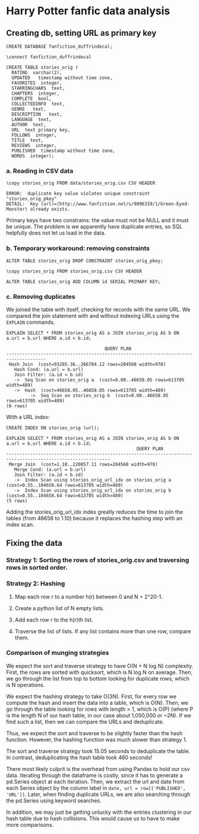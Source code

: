 # Harry Potter fanfic data analysis

## Creating db, setting URL as primary key

    CREATE DATABASE fanfiction_duffrindecal;
    
    \connect fanfiction_duffrindecal
    
    CREATE TABLE stories_orig (
      RATING  varchar(2),
      UPDATED   timestamp without time zone,
      FAVORITES  integer,
      STARRINGCHARS  text,
      CHAPTERS  integer,
      COMPLETE  bool,
      COLLECTEDINFO  text,
      GENRE   text,
      DESCRIPTION   text,
      LANGUAGE  text,
      AUTHOR  text,
      URL  text primary key,
      FOLLOWS  integer,
      TITLE  text,
      REVIEWS  integer,
      PUBLISHED  timestamp without time zone,
      WORDS  integer);

### a. Reading in CSV data


    \copy stories_orig FROM data/stories_orig.csv CSV HEADER
    
    ERROR:  duplicate key value violates unique constraint "stories_orig_pkey"
    DETAIL:  Key (url)=(http://www.fanfiction.net/s/9096319/1/Green-Eyed-Monster) already exists.

Primary keys have two constrains: the value must not be NULL and it must be unique. The problem is we apparently have duplicate entries, so SQL helpfully does not let us load in the data.

### b. Temporary workaround: removing constraints

    ALTER TABLE stories_orig DROP CONSTRAINT stories_orig_pkey;

    \copy stories_orig FROM stories_orig.csv CSV HEADER

    ALTER TABLE stories_orig ADD COLUMN id SERIAL PRIMARY KEY;

### c. Removing duplicates

We joined the table with itself, checking for records with the same URL. We compared the join statement with and without indexing URLs using the `EXPLAIN` commands.

    EXPLAIN SELECT * FROM stories_orig AS a JOIN stories_orig AS b ON a.url = b.url WHERE a.id < b.id;
    
                                         QUERY PLAN                                      
    -------------------------------------------------------------------------------------
     Hash Join  (cost=93285.36..266784.12 rows=204568 width=978)
       Hash Cond: (a.url = b.url)
       Join Filter: (a.id < b.id)
       ->  Seq Scan on stories_orig a  (cost=0.00..46658.05 rows=613705 width=489)
       ->  Hash  (cost=46658.05..46658.05 rows=613705 width=489)
             ->  Seq Scan on stories_orig b  (cost=0.00..46658.05 rows=613705 width=489)
    (6 rows)
    
With a URL index:

    CREATE INDEX ON stories_orig (url); 
    
    EXPLAIN SELECT * FROM stories_orig AS a JOIN stories_orig AS b ON a.url = b.url WHERE a.id < b.id;
                                                     QUERY PLAN                                                  
    -------------------------------------------------------------------------------------------------------------
     Merge Join  (cost=1.10..220057.11 rows=204568 width=978)
       Merge Cond: (a.url = b.url)
       Join Filter: (a.id < b.id)
       ->  Index Scan using stories_orig_url_idx on stories_orig a  (cost=0.55..104658.64 rows=613705 width=489)
       ->  Index Scan using stories_orig_url_idx on stories_orig b  (cost=0.55..104658.64 rows=613705 width=489)
    (5 rows)


Adding the stories_orig_url_idx index greatly reduces the time to join the tables (from 46658 to 1.10) because it replaces the hashing step with an index scan.


## Fixing the data

### Strategy 1: Sorting the rows of stories\_orig.csv and traversing rows in sorted order.

### Strategy 2: Hashing

1. Map each row r to a number h(r) between 0 and N = 2^20-1. 

2. Create a python list of N empty lists.

3. Add each row r to the h(r)th list. 

4. Traverse the list of lists. If any list contains more than one row, compare them. 

### Comparison of munging strategies

We expect the sort and traverse strategy to have O(N + N log N) complexity. First, the rows are sorted with quicksort, which is N log N on average. Then, we go through the list from top to bottom looking for duplicate rows, which is N operations.

We expect the hashing strategy to take O(3N). First, for every row we compute the hash and insert the data into a table, which is O(N). Then, we go through the table looking for rows with length > 1, which is O(P) (where P is the length N of our hash table, in our case about 1,050,000 or ~2N). If we find such a list, then we can compare the URLs and deduplicate.

Thus, we expect the sort and traverse to be slightly faster than the hash function. However, the hashing function was much slower than strategy 1. 

The sort and traverse strategy took 15.05 seconds to deduplicate the table. In contrast, deduplicating the hash table took 460 seconds!

There most likely culprit is the overhead from using Pandas to hold our csv data. Iterating through the dataframe is costly, since it has to generate a pd.Series object at each iteration. Then, we extract the url and date from each Series object by the column label in `date, url = row[['PUBLISHED', 'URL']]`. Later, when finding duplicate URLs, we are also searching through the pd.Series using keyword searches.

In addition, we may just be getting unlucky with the entries clustering in our hash table due to hash collisions. This would cause us to have to make more comparisons.